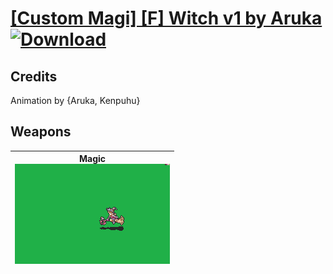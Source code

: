 # [\[Custom Magi\] \[F\] Witch v1 by Aruka](./) [![Download](https://img.shields.io/badge/Download-%5BCustom%20Magi%5D%20%5BF%5D%20Witch%20v1%20by%20Aruka-red)](https://minhaskamal.github.io/DownGit/#/home?url=https://github.com/Klokinator/FE-Repo/tree/main/Battle%20Animations/Magi%20-%20Special/%5BCustom%20Magi%5D%20%5BF%5D%20Witch%20v1%20by%20Aruka)
## Credits

Animation by {Aruka, Kenpuhu}

## Weapons

| <b>Magic</b><br/><img alt="Magic animation" src="./6.%20Magic/Magic.gif"/> |
| :---: |
